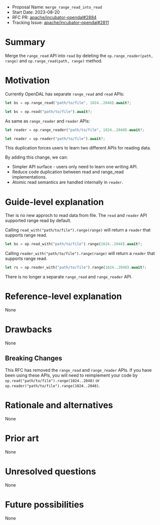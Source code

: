 - Proposal Name: `merge_range_read_into_read`
- Start Date: 2023-08-20
- RFC PR: [apache/incubator-opendal#2884](https://github.com/apache/incubator-opendal/pull/2884)
- Tracking Issue: [apache/incubator-opendal#2811](https://github.com/apache/incubator-opendal/issues/2811)

# Summary

Merge the `range_read` API into `read` by deleting the `op.range_reader(path, range)` and `op.range_read(path, range)` method.

# Motivation

Currently OpenDAL has separate `range_read` and `read` APIs:

```rust
let bs = op.range_read("path/to/file", 1024..2048).await?;

let bs = op.read("path/to/file").await?;
```

As same as `range_reader` and `reader` APIs:
```rust
let reader = op.range_reader("path/to/file", 1024..2048).await?;

let reader = op.reader("path/to/file").await?;
```


This duplication forces users to learn two different APIs for reading data.

By adding this change, we can:

- Simpler API surface - users only need to learn one writing API.
- Reduce code duplication between read and range_read implementations.
- Atomic read semantics are handled internally in `reader`.

# Guide-level explanation

Ther is no new approch to read data from file. The `read` and `reader` API supported range read by default.

Calling `read_with("path/to/file").range(range)` will return a `reader` that supports range read.

```rust
let bs = op.read_with("path/to/file").range(1024..2048).await?;
```

Calling `reader_with("path/to/file").range(range)` will return a `reader` that supports range read.

```rust
let rs = op.reader_with("path/to/file").range(1024..2048).await?;
```

There is no longer a separate `range_read` and `range_reader` API.

# Reference-level explanation

None

# Drawbacks

None

## Breaking Changes

This RFC  has removed the `range_read` and `range_reader` APIs. If you have been using these APIs, you will need to reimplement your code by `op.read("path/to/file").range(1024..2048)` or `op.reader("path/to/file").range(1024..2048)`.

# Rationale and alternatives

None

# Prior art

None

# Unresolved questions

None

# Future possibilities

None

